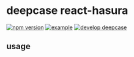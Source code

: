 # deepcase react-hasura

[![npm version](https://badge.fury.io/js/%40deepcase%2Freact-hasura.svg)](https://badge.fury.io/js/%40deepcase%2Freact-hasura) [![example](https://badgen.net/badge/example/gh-pages/gray)](https://deepcase.github.io/hasura/) [![develop deepcase](https://badgen.net/badge/develop/deepcase)](https://github.com/deepcase/deepcase)

## usage

```ts

```
